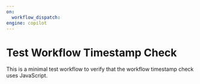 ```yaml
---
on:
  workflow_dispatch:
engine: copilot
---
```


# Test Workflow Timestamp Check

This is a minimal test workflow to verify that the workflow timestamp check uses JavaScript.
